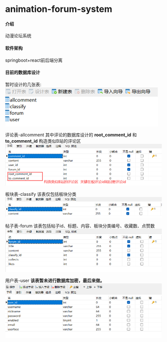 # animation-forum-system

#### 介绍
动漫论坛系统

#### 软件架构
springboot+react前后端分离

#### 目前的数据库设计
暂时设计的几张表:
![输入图片说明](imagesimage.png)

评论表-allcomment
其中评论的数据库设计的 **root_comment_id** 和 **to_comment_id** 构造类似B站的评论区
![输入图片说明](image2image.png)

板块表-classify
该表仅包括板块分类
![输入图片说明](image3image.png)

帖子表-forum
该表包括帖子id、标题、内容、板块分类编号、收藏数、点赞数
![输入图片说明](image4image.png)

用户表-user
 **该表暂未进行数据库加密，最后来做。** 
![输入图片说明](image5image.png)